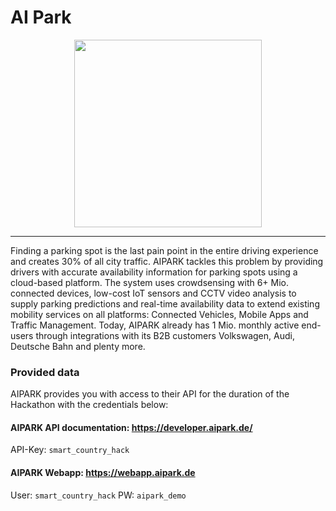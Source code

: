 # AI Park

<div align="center">
  <img src="https://smartcountry-hacks.de/wp-content/uploads/2018/08/itdz_logo.svg" width="300px"/>
</div>

---------

Finding a parking spot is the last pain point in the entire driving experience and creates 30% of all city traffic. AIPARK tackles this problem by providing drivers with accurate availability information for parking spots using a cloud-based platform. The system uses crowdsensing with 6+ Mio. connected devices, low-cost IoT sensors and CCTV video analysis to supply parking predictions and real-time availability data to extend existing mobility services on all platforms: Connected Vehicles, Mobile Apps and Traffic Management. Today, AIPARK already has 1 Mio. monthly active end-users through integrations with its B2B customers Volkswagen, Audi, Deutsche Bahn and plenty more.

### Provided data

AIPARK provides you with access to their API for the duration of the Hackathon with the credentials below:

#### AIPARK API documentation: <https://developer.aipark.de/>

API-Key: `smart_country_hack`

#### AIPARK Webapp: <https://webapp.aipark.de>

User: `smart_country_hack`
PW: `aipark_demo`
